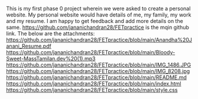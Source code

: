This is my first phase 0 project wherein we were asked to create a personal website. My personal website would have details of me, my family, my work and my resume.
I am happy to get feedback and add more details on the same. https://github.com/jananichandran28/FETpractice
is the mqin github link.
The below are the attachments:
https://github.com/jananichandran28/FETpractice/blob/main/Anandha%20Janani_Resume.pdf
https://github.com/jananichandran28/FETpractice/blob/main/Bloody-Sweet-MassTamilan.dev%20(1).mp3
https://github.com/jananichandran28/FETpractice/blob/main/IMG_1486.JPG
https://github.com/jananichandran28/FETpractice/blob/main/IMG_8208.jpg
https://github.com/jananichandran28/FETpractice/blob/main/README.md
https://github.com/jananichandran28/FETpractice/blob/main/index.html
https://github.com/jananichandran28/FETpractice/blob/main/style.css
